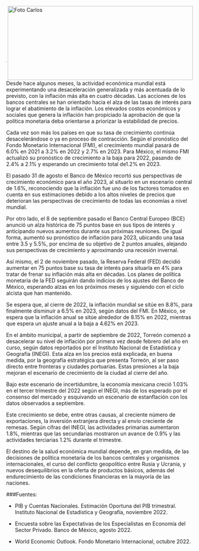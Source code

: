 <p>
   <a title="ir a Otras Publicaciones" href="http://www.trcimplan.gob.mx/autores/carlos-andres-chairez-ibarra.html"><img class="img-responsive contenido-imagen" src="../imagenes/128/lic-carlos-andres-chairez-ibarra-top2.png" align="right" alt="Foto Carlos" width="500" height="200"></a>

</p>

</br></br></br></br></br></br></br></br>

---

Desde hace algunos meses, la actividad económica mundial está experimentando una desaceleración generalizada y más acentuada de lo previsto, con la inflación más alta en cuatro décadas. Las acciones de los bancos centrales se han orientado hacia el alza de las tasas de interés para lograr el abatimiento de la inflación. Los elevados costos económicos y sociales que genera la inflación han propiciado la aprobación de que la política monetaria deba orientarse a priorizar la estabilidad de precios.

Cada vez son más los países en que su tasa de crecimiento continúa desacelerándose o ya en proceso de contracción. Según el pronóstico del Fondo Monetario Internacional (FMI), el crecimiento mundial pasará de 6.0% en 2021 a 3.2% en 2022 y 2.7% en 2023. Para México, el mismo FMI actualizó su pronóstico de crecimiento a la baja para 2022, pasando de 2.4% a 2.1% y esperando un crecimiento total de1.2% en 2023.

El pasado 31 de agosto el Banco de México recortó sus perspectivas de crecimiento económico para el año 2023, al situarlo en un escenario central de 1.6%, reconociendo que la inflación fue uno de los factores tomados en cuenta en sus estimaciones debido a los altos niveles de precios que deterioran las perspectivas de crecimiento de todas las economías a nivel mundial.

Por otro lado, el 8 de septiembre pasado el Banco Central Europeo (BCE) anunció un alza histórica de 75 puntos base en sus tipos de interés y anticipando nuevos aumentos durante sus próximas reuniones. De igual forma, aumentó su pronóstico de inflación para 2023, ubicando una tasa entre 3.5 y 5.5%, por encima de su objetivo de 2 puntos anuales, alejando sus perspectivas de crecimiento y aproximando una recesión invernal.

Así mismo, el 2 de noviembre pasado, la Reserva Federal (FED) decidió aumentar en 75 puntos base su tasa de interés para situarla en 4% para tratar de frenar su inflación más alta en décadas. Los planes de política monetaria de la FED seguirán dando indicios de los ajustes del Banco de México, esperando alzas en los próximos meses y siguiendo con el ciclo alcista que han mantenido.

Se espera que, al cierre de 2022, la inflación mundial se sitúe en 8.8%, para finalmente disminuir a 6.5% en 2023, según datos del FMI. En México, se espera que la inflación anual se sitúe alrededor de 8.15% en 2022, mientras que espera un ajuste anual a la baja a 4.62% en 2023.

En el ámbito municipal, a partir de septiembre de 2022, Torreón comenzó a desacelerar su nivel de inflación por primera vez desde febrero del año en curso, según datos reportados por el Instituto Nacional de Estadística y Geografía (INEGI). Esta alza en los precios está explicada, en buena medida, por la geografía estratégica que presenta Torreón, al ser paso directo entre fronteras y ciudades portuarias. Estas presiones a la baja mejoran el escenario de crecimiento de la ciudad al cierre del año.

Bajo este escenario de incertidumbre, la economía mexicana creció 1.03% en el tercer trimestre del 2022 según el INEGI, más de los esperado por el consenso del mercado y esquivando un escenario de estanflación con los datos observados a septiembre.

Este crecimiento se debe, entre otras causas, al creciente número de exportaciones, la inversión extranjera directa y al envío creciente de remesas. Según cifras del INEGI, las actividades primarias aumentaron 1.8%, mientras que las secundarias mostraron un avance de 0.9% y las actividades terciarias 1.2% durante el trimestre.

El destino de la salud económica mundial depende, en gran medida, de las decisiones de política monetaria de los bancos centrales y organismos internacionales, el curso del conflicto geopolítico entre Rusia y Ucrania, y nuevos desequilibrios en la oferta de productos básicos, además del endurecimiento de las condiciones financieras en la mayoría de las naciones.


###Fuentes:

- PIB y Cuentas Nacionales. Estimación Oportuna del PIB trimestral. Instituto Nacional de Estadística y Geografía, noviembre 2022.

- Encuesta sobre las Expectativas de los Especialistas en Economía del Sector Privado. Banco de México, agosto 2022.

- World Economic Outlook. Fondo Monetario Internacional, octubre 2022.
